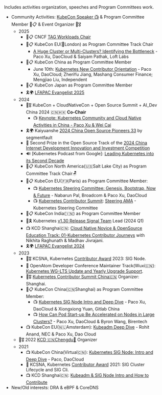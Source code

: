 Includes activities organization, speeches and Program Committees work.

- Community Activities: [KubeCon Speaker 📺](https://www.youtube.com/playlist?list=PLROmsd5kH8pBiN0Km1EepbzKoDiM5S6Ok) & Program Committee Member 👥📋 & Event Organizer 🤝🎖️
  - 2025
    - 👥📋 CNCF [TAG Workloads Chair](https://github.com/cncf/toc/issues/1659)
    - 👥📋 KubeCon EU(🏴󠁧󠁢󠁥󠁮󠁧󠁿London) as Program Committee Track Chair
      - [A Huge Cluster or Multi-Clusters? Identifying the Bottleneck](https://www.youtube.com/watch?v=6l5zCt5QsdY) - Paco Xu, DaoCloud & Saiyam Pathak, Loft Labs
    - 👥📋 KubeCon China as Program Committee Member
      - June 10th: [Kubernetes New Contributor Orientation](https://www.youtube.com/watch?v=5UABmfrYu9s&list=PLj6h78yzYM2P1xtALqTcCmRAa6142uERl&index=59&t=1294s) - Paco Xu, DaoCloud; ZhenYu Jiang, Mashang Consumer Finance; Mengjiao Liu, Independent
    - 👥📋 KubeCon Japan as Program Committee Member
    - 🎗️🌍 [LFAPAC Evangelist 2025](https://evangelists.linuxfoundation.cn/evangelists)
  - 2024
    - 🤝🎖️ KubeCon + CloudNativeCon + Open Source Summit + AI_Dev China 2024 🇨🇳🇭🇰 **Co-Chair**
      - 📺 [Keynote: Kubernetes Community and Cloud Native Activities in China - Paco Xu & Wei Cai](https://www.youtube.com/watch?v=c9YVuEkJGR0)
    - 🎗️🌍 Kaiyuanshe [2024 China Open Source Pioneers 33](https://segmentfault.com/a/1190000045676331?utm_source=sf-homepage-headline) by segmentfault
    - 🏅 Second Prize in the Open Source Track of the [2024 China Internet Development Innovation and Investment Competition](https://bjos.oschina.net/cgfb-n184.html#cons)
    - 🔊 [Kubernetes Podcast from Google]: [Leading Kubernetes into its Second Decade](https://kubernetespodcast.com/episode/228-new-leads/)
    - 👥📋 KubeCon North America(🇺🇸Salt Lake City) as Program Committee Track Chair🪑
    - 👥📋 KubeCon EU(🇫🇷Paris) as Program Committee Member:
      - 📺 [Kubernetes Steering Committee: Genesis, Bootstrap, Now & Future](https://sched.co/1YhgX) - Nabarun Pal, Broadcom & Paco Xu, DaoCloud
      - 📺 [Kubernetes Contributor Summit](https://www.kubernetes.dev/events/2024/kcseu/): [Steering AMA](https://youtu.be/1Ia75WgGC0g?si=5EjP7XlzgM1-q-8O) - Kubernetes Steering Committee
    - 👥📋 KubeCon India(🇮🇳) as Program Committee Member
    - 👥🎗️ Kubernetes [v1.30 Release Signal Team](https://github.com/kubernetes/sig-release/blob/master/releases/release-1.30/release-team.md) Lead (2024 Q1)
    - 📺 KCD Shanghai🇨🇳: [Cloud Native Novice & OpenSource Education Track: 01-Kubernetes Contributor Journeys](https://www.bilibili.com/video/BV1nD421T786/?spm_id_from=333.999.0.0) with Nikhita Raghunath & Madhav Jivrajani.
    - 🎗️🌍 [LFAPAC Evangelist 2024](https://mp.weixin.qq.com/s/AMyvpOgAWUmWk8PkrrJa6A)
  - 2023
    - 🤝🎖️ KCSNA, Kubernetes [Contributor Award](https://www.kubernetes.dev/community/awards/2023/) 2023: SIG Node.
    - 🎤 OpenAtom Developer Conference Maintainer Track(Wuxi🇨🇳): [Kubernetes WG-LTS Update and Yearly Upgrade Support](https://www.openatom.org/journalism/detail/q8D7Rf8Cioam).
    - 🤝🎖️ [Kubernetes Contributor Summit China🇨🇳](https://www.kubernetes.dev/events/2023/kcscn/) Organizer: Shanghai.
    - 👥📋 KubeCon China(🇨🇳Shanghai) as Program Committee Member:
      - 📺 [Kubernetes SIG Node Intro and Deep Dive](https://kccncosschn2023.sched.com/event/4a2746baff6af89d668edc2eabbcf906) - Paco Xu, DaoCloud & Xiongxiong Yuan, Gitlab China
      - 📺 [How Can Pod Start-up Be Accelerated on Nodes in Large Clusters?](https://sched.co/1PTFR)  - Paco Xu, DaoCloud & Byron Wang, Birentech
    - 📺 KubeCon EU(🇳🇱Amsterdam): [Kubeadm Deep Dive](https://kccnceu2023.sched.com/event/1Iki0/kubeadm-deep-dive-rohit-anand-nec-paco-xu-dao-cloud) - Rohit Anand, NEC & Paco Xu, Dao Cloud
  - 🤝🎖️ 2022 [KCD 🇨🇳Chengdu🐼](https://community.cncf.io/kcd-chengdu/) Organizer
  - 2021
    - 📺 KubeCon China(Virtual🇨🇳): [Kubernetes SIG Node: Intro and Deep Dive](https://kccncosschn21.sched.com/event/pccE/kubernetes-sig-nodedaeptao-ye-ge-kubernetes-sig-node-intro-and-deep-dive-paco-daocloud) - Paco, DaoCloud
    - 🏅 KCSNA, Kubernetes [Contributor Award](https://www.kubernetes.dev/community/awards/2021/) 2021: SIG Cluster Lifecycle and SIG Cli.
    - 📺 KCD Shanghai🇨🇳: [Kubeadm & SIG Node Intro and How to Contribute](https://github.com/cncf/presentations/tree/main/chinese/kcd-shanghai)
- New/Old interests:  DRA & eBPF & CoreDNS


